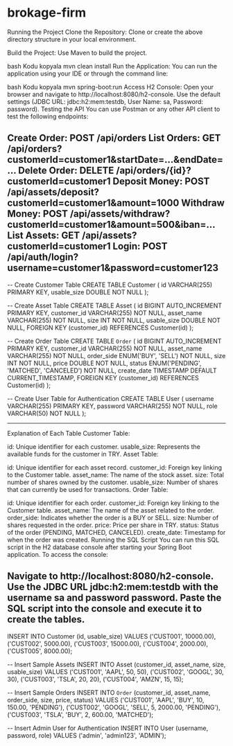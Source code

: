 # brokage-firm

Running the Project
Clone the Repository: Clone or create the above directory structure in your local environment.

Build the Project: Use Maven to build the project.

bash
Kodu kopyala
mvn clean install
Run the Application: You can run the application using your IDE or through the command line:

bash
Kodu kopyala
mvn spring-boot:run
Access H2 Console: Open your browser and navigate to http://localhost:8080/h2-console. Use the default settings (JDBC URL: jdbc:h2:mem:testdb, User Name: sa, Password: password).
    Testing the API
You can use Postman or any other API client to test the following endpoints:

Create Order: POST /api/orders
List Orders: GET /api/orders?customerId=customer1&startDate=...&endDate=...
Delete Order: DELETE /api/orders/{id}?customerId=customer1
Deposit Money: POST /api/assets/deposit?customerId=customer1&amount=1000
Withdraw Money: POST /api/assets/withdraw?customerId=customer1&amount=500&iban=...
List Assets: GET /api/assets?customerId=customer1
Login: POST /api/auth/login?username=customer1&password=customer123
-------------------------------------------
  -- Create Customer Table
CREATE TABLE Customer (
    id VARCHAR(255) PRIMARY KEY,
    usable_size DOUBLE NOT NULL
);

-- Create Asset Table
CREATE TABLE Asset (
    id BIGINT AUTO_INCREMENT PRIMARY KEY,
    customer_id VARCHAR(255) NOT NULL,
    asset_name VARCHAR(255) NOT NULL,
    size INT NOT NULL,
    usable_size DOUBLE NOT NULL,
    FOREIGN KEY (customer_id) REFERENCES Customer(id)
);

-- Create Order Table
CREATE TABLE `Order` (
    id BIGINT AUTO_INCREMENT PRIMARY KEY,
    customer_id VARCHAR(255) NOT NULL,
    asset_name VARCHAR(255) NOT NULL,
    order_side ENUM('BUY', 'SELL') NOT NULL,
    size INT NOT NULL,
    price DOUBLE NOT NULL,
    status ENUM('PENDING', 'MATCHED', 'CANCELED') NOT NULL,
    create_date TIMESTAMP DEFAULT CURRENT_TIMESTAMP,
    FOREIGN KEY (customer_id) REFERENCES Customer(id)
);

-- Create User Table for Authentication
CREATE TABLE User (
    username VARCHAR(255) PRIMARY KEY,
    password VARCHAR(255) NOT NULL,
    role VARCHAR(50) NOT NULL
);

--------------------------------------------

Explanation of Each Table
Customer Table:

id: Unique identifier for each customer.
usable_size: Represents the available funds for the customer in TRY.
Asset Table:

id: Unique identifier for each asset record.
customer_id: Foreign key linking to the Customer table.
asset_name: The name of the stock asset.
size: Total number of shares owned by the customer.
usable_size: Number of shares that can currently be used for transactions.
Order Table:

id: Unique identifier for each order.
customer_id: Foreign key linking to the Customer table.
asset_name: The name of the asset related to the order.
order_side: Indicates whether the order is a BUY or SELL.
size: Number of shares requested in the order.
price: Price per share in TRY.
status: Status of the order (PENDING, MATCHED, CANCELED).
create_date: Timestamp for when the order was created.
Running the SQL Script
You can run this SQL script in the H2 database console after starting your Spring Boot application. To access the console:

Navigate to http://localhost:8080/h2-console.
Use the JDBC URL jdbc:h2:mem:testdb with the username sa and password password.
Paste the SQL script into the console and execute it to create the tables.
----------------------------------------------
INSERT INTO Customer (id, usable_size) VALUES
('CUST001', 10000.00),
('CUST002', 5000.00),
('CUST003', 15000.00),
('CUST004', 2000.00),
('CUST005', 8000.00);

-- Insert Sample Assets
INSERT INTO Asset (customer_id, asset_name, size, usable_size) VALUES
('CUST001', 'AAPL', 50, 50),
('CUST002', 'GOOGL', 30, 30),
('CUST003', 'TSLA', 20, 20),
('CUST004', 'AMZN', 15, 15);

-- Insert Sample Orders
INSERT INTO `Order` (customer_id, asset_name, order_side, size, price, status) VALUES
('CUST001', 'AAPL', 'BUY', 10, 150.00, 'PENDING'),
('CUST002', 'GOOGL', 'SELL', 5, 2000.00, 'PENDING'),
('CUST003', 'TSLA', 'BUY', 2, 600.00, 'MATCHED');

-- Insert Admin User for Authentication
INSERT INTO User (username, password, role) VALUES
('admin', 'admin123', 'ADMIN');
